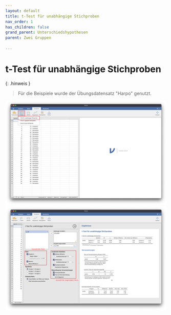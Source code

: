 ```yaml
---
layout: default
title: t-Test für unabhängige Stichproben
nav_order: 1
has_children: false
grand_parent: Unterschiedshypothesen
parent: Zwei Gruppen

---
```


# t-Test für unabhängige Stichproben

{: .hinweis }
> Für die Beispiele wurde der Übungsdatensatz "Harpo" genutzt.

<a href="./pics/06_01_01_01.png" target="_blank">
  <img src="./pics/06_01_01_01.png"/>
</a>
<a href="./pics/06_01_01_02.png" target="_blank">
  <img src="./pics/06_01_01_02.png"/>
</a>